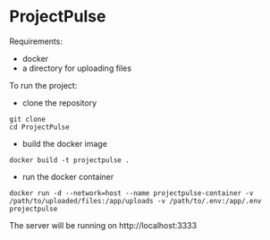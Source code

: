 # ProjectPulse

Requirements:

- docker
- a directory for uploading files

To run the project:

- clone the repository

```
git clone
cd ProjectPulse
```

- build the docker image

```
docker build -t projectpulse .
```

- run the docker container

```
docker run -d --network=host --name projectpulse-container -v /path/to/uploaded/files:/app/uploads -v /path/to/.env:/app/.env projectpulse
```

The server will be running on http://localhost:3333
